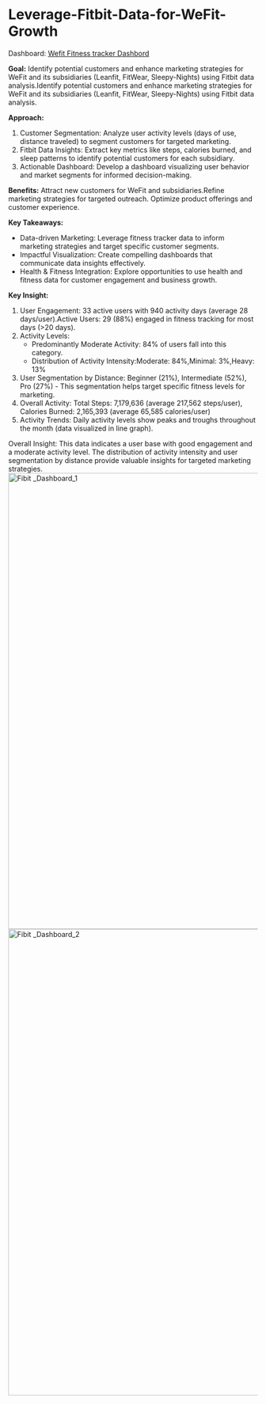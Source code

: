 # Leverage-Fitbit-Data-for-WeFit-Growth
Dashboard: [Wefit Fitness tracker Dashbord](https://knowledgelavenir-my.sharepoint.com/:x:/g/personal/2892_mayamoisahana_lavenir_cc/EfakP5pECftNjo4jtoHzzw0B2_K9xDyqEyP_4RPCwYIUGA?e=Untdnh)

**Goal:** Identify potential customers and enhance marketing strategies for WeFit and its subsidiaries (Leanfit, FitWear, Sleepy-Nights) using Fitbit data analysis.Identify potential customers and enhance marketing strategies for WeFit and its subsidiaries (Leanfit, FitWear, Sleepy-Nights) using Fitbit data analysis.

**Approach:**

  1. Customer Segmentation: Analyze user activity levels (days of use, distance traveled) to segment customers for targeted marketing.
  2. Fitbit Data Insights: Extract key metrics like steps, calories burned, and sleep patterns to identify potential customers for each subsidiary.
  3. Actionable Dashboard: Develop a dashboard visualizing user behavior and market segments for informed decision-making.
 
**Benefits:**
Attract new customers for WeFit and subsidiaries.Refine marketing strategies for targeted outreach. Optimize product offerings and customer experience. 

**Key Takeaways:**

* Data-driven Marketing: Leverage fitness tracker data to inform marketing strategies and target specific customer segments. 
* Impactful Visualization: Create compelling dashboards that communicate data insights effectively. 
* Health & Fitness Integration: Explore opportunities to use health and fitness data for customer engagement and business growth.

**Key Insight:**

1. User Engagement: 33 active users with 940 activity days (average 28 days/user).Active Users: 29 (88%) engaged in fitness tracking for most days (>20 days).
2. Activity Levels:
    * Predominantly Moderate Activity: 84% of users fall into this category.
    * Distribution of Activity Intensity:Moderate: 84%,Minimal: 3%,Heavy: 13% 
3.  User Segmentation by Distance: Beginner (21%), Intermediate (52%), Pro (27%) - This segmentation helps target specific fitness levels for marketing.
4.  Overall Activity: Total Steps: 7,179,636 (average 217,562 steps/user), Calories Burned: 2,165,393 (average 65,585 calories/user)
5.  Activity Trends: Daily activity levels show peaks and troughs throughout the month (data visualized in line graph). 

Overall Insight: 
This data indicates a user base with good engagement and a moderate activity level. The distribution of activity intensity and user segmentation by distance provide valuable insights for targeted marketing strategies. 
<img width="922" alt="Fibit _Dashboard_1" src="https://github.com/Sksahanan/Leverage-Fitbit-Data-for-WeFit-Growth/assets/171436562/69620a2c-4f52-4f8a-a67b-05b3833969a9">
<img width="943" alt="Fibit _Dashboard_2" src="https://github.com/Sksahanan/Leverage-Fitbit-Data-for-WeFit-Growth/assets/171436562/9e750f97-9bce-4e64-9ddc-09a88d0be362">

